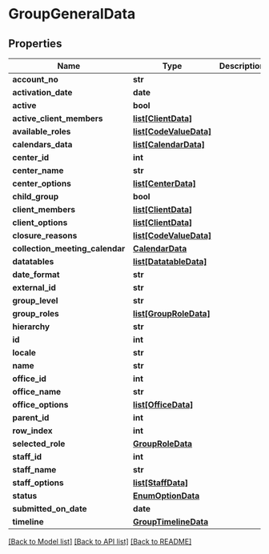 # GroupGeneralData

## Properties
Name | Type | Description | Notes
------------ | ------------- | ------------- | -------------
**account_no** | **str** |  | [optional] 
**activation_date** | **date** |  | [optional] 
**active** | **bool** |  | [optional] 
**active_client_members** | [**list[ClientData]**](ClientData.md) |  | [optional] 
**available_roles** | [**list[CodeValueData]**](CodeValueData.md) |  | [optional] 
**calendars_data** | [**list[CalendarData]**](CalendarData.md) |  | [optional] 
**center_id** | **int** |  | [optional] 
**center_name** | **str** |  | [optional] 
**center_options** | [**list[CenterData]**](CenterData.md) |  | [optional] 
**child_group** | **bool** |  | [optional] 
**client_members** | [**list[ClientData]**](ClientData.md) |  | [optional] 
**client_options** | [**list[ClientData]**](ClientData.md) |  | [optional] 
**closure_reasons** | [**list[CodeValueData]**](CodeValueData.md) |  | [optional] 
**collection_meeting_calendar** | [**CalendarData**](CalendarData.md) |  | [optional] 
**datatables** | [**list[DatatableData]**](DatatableData.md) |  | [optional] 
**date_format** | **str** |  | [optional] 
**external_id** | **str** |  | [optional] 
**group_level** | **str** |  | [optional] 
**group_roles** | [**list[GroupRoleData]**](GroupRoleData.md) |  | [optional] 
**hierarchy** | **str** |  | [optional] 
**id** | **int** |  | [optional] 
**locale** | **str** |  | [optional] 
**name** | **str** |  | [optional] 
**office_id** | **int** |  | [optional] 
**office_name** | **str** |  | [optional] 
**office_options** | [**list[OfficeData]**](OfficeData.md) |  | [optional] 
**parent_id** | **int** |  | [optional] 
**row_index** | **int** |  | [optional] 
**selected_role** | [**GroupRoleData**](GroupRoleData.md) |  | [optional] 
**staff_id** | **int** |  | [optional] 
**staff_name** | **str** |  | [optional] 
**staff_options** | [**list[StaffData]**](StaffData.md) |  | [optional] 
**status** | [**EnumOptionData**](EnumOptionData.md) |  | [optional] 
**submitted_on_date** | **date** |  | [optional] 
**timeline** | [**GroupTimelineData**](GroupTimelineData.md) |  | [optional] 

[[Back to Model list]](../README.md#documentation-for-models) [[Back to API list]](../README.md#documentation-for-api-endpoints) [[Back to README]](../README.md)

